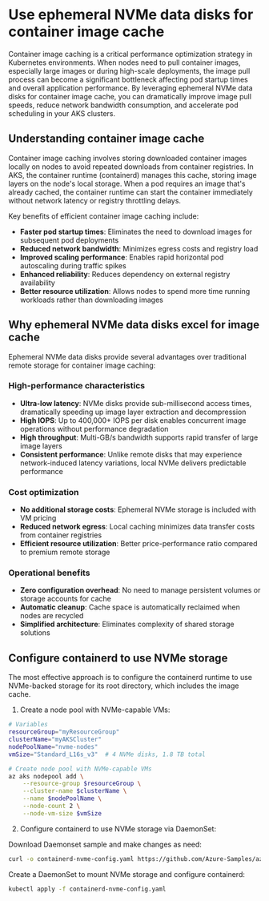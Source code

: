 # Use ephemeral NVMe data disks for container image cache

Container image caching is a critical performance optimization strategy in Kubernetes environments. When nodes need to pull container images, especially large images or during high-scale deployments, the image pull process can become a significant bottleneck affecting pod startup times and overall application performance. By leveraging ephemeral NVMe data disks for container image cache, you can dramatically improve image pull speeds, reduce network bandwidth consumption, and accelerate pod scheduling in your AKS clusters.

## Understanding container image cache

Container image caching involves storing downloaded container images locally on nodes to avoid repeated downloads from container registries. In AKS, the container runtime (containerd) manages this cache, storing image layers on the node's local storage. When a pod requires an image that's already cached, the container runtime can start the container immediately without network latency or registry throttling delays.

Key benefits of efficient container image caching include:

- **Faster pod startup times**: Eliminates the need to download images for subsequent pod deployments
- **Reduced network bandwidth**: Minimizes egress costs and registry load
- **Improved scaling performance**: Enables rapid horizontal pod autoscaling during traffic spikes
- **Enhanced reliability**: Reduces dependency on external registry availability
- **Better resource utilization**: Allows nodes to spend more time running workloads rather than downloading images

## Why ephemeral NVMe data disks excel for image cache

Ephemeral NVMe data disks provide several advantages over traditional remote storage for container image caching:

### High-performance characteristics
- **Ultra-low latency**: NVMe disks provide sub-millisecond access times, dramatically speeding up image layer extraction and decompression
- **High IOPS**: Up to 400,000+ IOPS per disk enables concurrent image operations without performance degradation
- **High throughput**: Multi-GB/s bandwidth supports rapid transfer of large image layers
- **Consistent performance**: Unlike remote disks that may experience network-induced latency variations, local NVMe delivers predictable performance

### Cost optimization
- **No additional storage costs**: Ephemeral NVMe storage is included with VM pricing
- **Reduced network egress**: Local caching minimizes data transfer costs from container registries
- **Efficient resource utilization**: Better price-performance ratio compared to premium remote storage

### Operational benefits
- **Zero configuration overhead**: No need to manage persistent volumes or storage accounts for cache
- **Automatic cleanup**: Cache space is automatically reclaimed when nodes are recycled
- **Simplified architecture**: Eliminates complexity of shared storage solutions

## Configure containerd to use NVMe storage

The most effective approach is to configure the containerd runtime to use NVMe-backed storage for its root directory, which includes the image cache.

1. Create a node pool with NVMe-capable VMs:

```bash
# Variables
resourceGroup="myResourceGroup"
clusterName="myAKSCluster"
nodePoolName="nvme-nodes"
vmSize="Standard_L16s_v3"  # 4 NVMe disks, 1.8 TB total

# Create node pool with NVMe-capable VMs
az aks nodepool add \
    --resource-group $resourceGroup \
    --cluster-name $clusterName \
    --name $nodePoolName \
    --node-count 2 \
    --node-vm-size $vmSize
```

2. Configure containerd to use NVMe storage via DaemonSet:

Download Daemonset sample and make changes as need:
```bash
curl -o containerd-nvme-config.yaml https://github.com/Azure-Samples/azure-container-storage-samples/containerd/containerd-nvme-config.yaml
```

Create a DaemonSet to mount NVMe storage and configure containerd:
```bash
kubectl apply -f containerd-nvme-config.yaml
```
